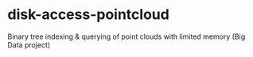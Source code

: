 # disk-access-pointcloud
Binary tree indexing &amp; querying of point clouds with limited memory (Big Data project)
